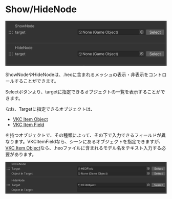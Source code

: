 # Show/HideNode

![ShowHideNode](img/ShowHideNode.jpg)

ShowNodeやHideNodeは、.heoに含まれるメッシュの表示・非表示をコントロールすることができます。

Selectボタンより、targetに指定できるオブジェクトの一覧を表示することができます。

なお、Targetに指定できるオブジェクトは、

- [VKC Item Object](../../VKCComponents/VKCItemObject.md)
- [VKC Item Field](../../VKCComponents/VKCItemField.md)

を持つオブジェクトで、その種類によって、その下で入力できるフィールドが異なります。VKCItemFieldなら、シーンにあるオブジェクトを指定できますが、[VKC Item Object](../../VKCComponents/VKCItemObject.md)なら、.heoファイルに含まれるモデル名をテキスト入力する必要があります。

![ShowHideNode2](img/ShowHideNode2.jpg)
